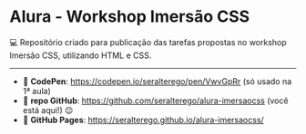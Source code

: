 # Alura - Workshop Imersão CSS

:computer: Repositório criado para publicação das tarefas propostas no workshop Imersão CSS, utilizando HTML e CSS.

---

- :link: **CodePen**: <https://codepen.io/seralterego/pen/VwvGpRr> (só usado na 1ª aula)
- :link: **repo GitHub**: <https://github.com/seralterego/alura-imersaocss> (você está aqui!) :wink:
- :link: **GitHub Pages**: <https://seralterego.github.io/alura-imersaocss/>
